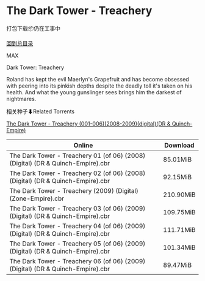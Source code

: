 # The Dark Tower - Treachery

打包下载📦仍在工事中

[回到总目录](/Catalogs.md)

MAX

Dark Tower: Treachery

Roland has kept the evil Maerlyn's Grapefruit and has become obsessed with peering into its pinkish depths despite the deadly toll it's taken on his health. And what the young gunslinger sees brings him the darkest of nightmares. 





相关种子⬇Related Torrents

[The Dark Tower - Treachery (001-006)(2008-2009)(digital)(DR & Quinch-Empire)](https://github.com/alicewish/markdown/blob/master/torrent/The-Dark-Tower---Treachery--001-006--2008-2009--digital--DR---Quinch-Empire.md)

Online | Download
--- | ---
The Dark Tower - Treachery 01 (of 06) (2008) (Digital) (DR & Quinch-Empire).cbr | 85.01MiB
The Dark Tower - Treachery 02 (of 06) (2008) (Digital) (DR & Quinch-Empire).cbr | 92.15MiB
The Dark Tower - Treachery (2009) (Digital) (Zone-Empire).cbr | 210.90MiB
The Dark Tower - Treachery 03 (of 06) (2009) (Digital) (DR & Quinch-Empire).cbr | 109.75MiB
The Dark Tower - Treachery 04 (of 06) (2009) (Digital) (DR & Quinch-Empire).cbr | 111.71MiB
The Dark Tower - Treachery 05 (of 06) (2009) (Digital) (DR & Quinch-Empire).cbr | 101.34MiB
The Dark Tower - Treachery 06 (of 06) (2009) (Digital) (DR & Quinch-Empire).cbr | 89.47MiB